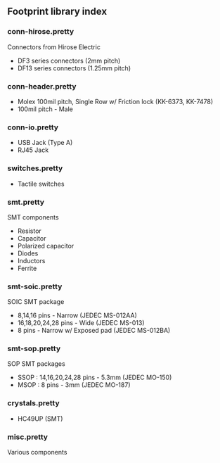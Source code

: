## Footprint library index ##


### conn-hirose.pretty ###

Connectors from Hirose Electric

* DF3 series connectors (2mm pitch)
* DF13 series connectors (1.25mm pitch)


### conn-header.pretty ###

* Molex 100mil pitch, Single Row w/ Friction lock (KK-6373, KK-7478)
* 100mil pitch - Male

    
### conn-io.pretty ###

* USB Jack (Type A)
* RJ45 Jack


### switches.pretty ###

* Tactile switches


### smt.pretty ###

SMT components

* Resistor
* Capacitor
* Polarized capacitor
* Diodes
* Inductors
* Ferrite


### smt-soic.pretty ###

SOIC SMT package

* 8,14,16 pins - Narrow (JEDEC MS-012AA)
* 16,18,20,24,28 pins - Wide (JEDEC MS-013) 
* 8 pins - Narrow w/ Exposed pad (JEDEC MS-012BA)


### smt-sop.pretty ###

SOP SMT packages

* SSOP : 14,16,20,24,28 pins - 5.3mm (JEDEC MO-150)
* MSOP : 8 pins - 3mm (JEDEC MO-187)


### crystals.pretty ###

* HC49UP (SMT)


### misc.pretty ###

Various components